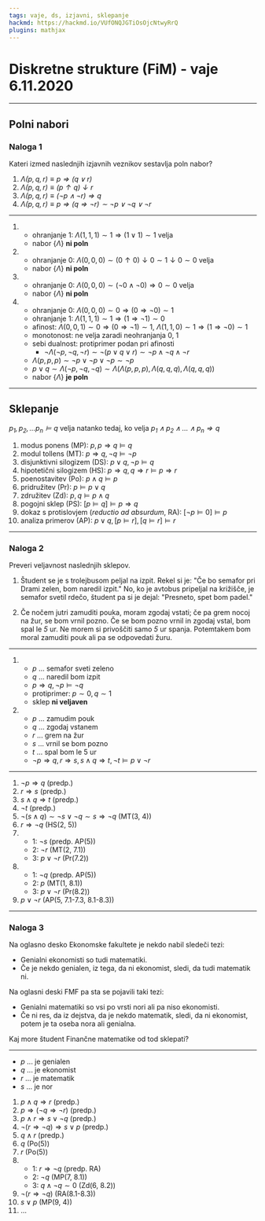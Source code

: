 ```yaml
---
tags: vaje, ds, izjavni, sklepanje
hackmd: https://hackmd.io/VUfONQJGTiOsOjcNtwyRrQ
plugins: mathjax
---
```

# Diskretne strukture (FiM) - vaje 6.11.2020

---

## Polni nabori

### Naloga 1

Kateri izmed naslednjih izjavnih veznikov sestavlja poln nabor?

1. <i>$\Lambda(p,q,r) \equiv p \Rightarrow (q \lor r)$</i>
2. <i>$\Lambda(p,q,r) \equiv (p \uparrow q) \downarrow r$</i>
3. <i>$\Lambda(p,q,r) \equiv (\lnot p \land \lnot r) \Rightarrow q$</i>
4. <i>$\Lambda(p,q,r) \equiv p \Rightarrow (q \Rightarrow \lnot r) \sim \lnot p \lor \lnot q \lor \lnot r$</i>

----

1. * ohranjanje 1: $\Lambda(1, 1, 1) \sim 1 \Rightarrow (1 \lor 1) \sim 1$ velja
   * nabor $\lbrace \Lambda \rbrace$ **ni poln**

2. * ohranjanje 0: $\Lambda(0, 0, 0) \sim (0 \uparrow 0) \downarrow 0 \sim 1 \downarrow 0 \sim 0$ velja
   * nabor $\lbrace \Lambda \rbrace$ **ni poln**

3. * ohranjanje 0: $\Lambda(0, 0, 0) \sim (\lnot 0 \land \lnot 0) \Rightarrow 0 \sim 0$ velja
   * nabor $\lbrace \Lambda \rbrace$ **ni poln**

4. * ohranjanje 0: $\Lambda(0, 0, 0) \sim 0 \Rightarrow (0 \Rightarrow \lnot 0) \sim 1$
   * ohranjanje 1: $\Lambda(1, 1, 1) \sim 1 \Rightarrow (1 \Rightarrow \lnot 1) \sim 0$
   * afinost: $\Lambda(0, 0, 1) \sim 0 \Rightarrow (0 \Rightarrow \lnot 1) \sim 1$, $\Lambda(1, 1, 0) \sim 1 \Rightarrow (1 \Rightarrow \lnot 0) \sim 1$
   * monotonost: ne velja zaradi neohranjanja 0, 1
   * sebi dualnost: protiprimer podan pri afinosti
       - $\lnot \Lambda(\lnot p, \lnot q, \lnot r) \sim \lnot (p \lor q \lor r) \sim \lnot p \land \lnot q \land \lnot r$
   * $\Lambda(p, p, p) \sim \lnot p \lor \lnot p \lor \lnot p \sim \lnot p$
   * $p \lor q \sim \Lambda(\lnot p, \lnot q, \lnot q) \sim \Lambda(\Lambda(p, p, p), \Lambda(q, q, q), \Lambda(q, q, q))$
   * nabor $\lbrace \Lambda \rbrace$ **je poln**

---

## Sklepanje

<i>$p_1, p_2, \dots p_n \models q$</i> velja natanko tedaj, ko velja <i>$p_1 \land p_2 \land \dots \land p_n \Rightarrow q$</i>

1. modus ponens (MP): $p, p \Rightarrow q \models q$
2. modul tollens (MT): $p \Rightarrow q, \lnot q \models \lnot p$
3. disjunktivni silogizem (DS): $p \lor q, \lnot p \models q$
4. hipotetični silogizem (HS): $p \Rightarrow q, q \Rightarrow r \models p \Rightarrow r$
5. poenostavitev (Po): $p \land q \models p$
6. pridružitev (Pr): $p \models p \lor q$
7. združitev (Zd): $p, q \models p \land q$
8. pogojni sklep (PS): $[p \models q] \models p \Rightarrow q$
9. dokaz s protislovjem (*reductio ad absurdum*, RA): $[\lnot p \models 0] \models p$
10. analiza primerov (AP): $p \lor q, [p \models r], [q \models r] \models r$

---

### Naloga 2

Preveri veljavnost naslednjih sklepov.

1. Študent se je s trolejbusom peljal na izpit. Rekel si je: "Če bo semafor pri Drami zelen, bom naredil izpit." No, ko je avtobus pripeljal na  križišče, je semafor svetil rdečo, študent pa si je dejal: "Presneto, spet bom padel."

2. Če nočem jutri zamuditi pouka, moram zgodaj vstati; če pa grem nocoj na žur, se bom vrnil pozno. Če se bom pozno vrnil in zgodaj vstal, bom spal le <i>$5$</i> ur. Ne morem si privoščiti samo <i>$5$</i> ur spanja. Potemtakem bom moral zamuditi pouk ali pa se odpovedati žuru.

----

1. * $p$ ... semafor sveti zeleno
   * $q$ ... naredil bom izpit
   * $p \Rightarrow q, \lnot p \models \lnot q$
   * protiprimer: $p \sim 0, q \sim 1$
   * sklep **ni veljaven**

2. * $p$ ... zamudim pouk
   * $q$ ... zgodaj vstanem
   * $r$ ... grem na žur
   * $s$ ... vrnil se bom pozno
   * $t$ ... spal bom le $5$ ur
   * $\lnot p \Rightarrow q, r \Rightarrow s, s \land q \Rightarrow t, \lnot t \models p \lor \lnot r$

----

1. $\lnot p \Rightarrow q$ (predp.)
2. $r \Rightarrow s$ (predp.)
3. $s \land q \Rightarrow t$ (predp.)
4. $\lnot t$ (predp.)
5. $\lnot (s \land q) \sim \lnot s \lor \lnot q \sim s \Rightarrow \lnot q$ (MT(3, 4))
6. $r \Rightarrow \lnot q$ (HS(2, 5))
7. * 1: $\lnot s$ (predp. AP(5))
   * 2: $\lnot r$ (MT(2, 7.1))
   * 3: $p \lor \lnot r$ (Pr(7.2))
8. * 1: $\lnot q$ (predp. AP(5))
   * 2: $p$ (MT(1, 8.1))
   * 3: $p \lor \lnot r$ (Pr(8.2))
9. $p \lor \lnot r$ (AP(5, 7.1-7.3, 8.1-8.3))

---

### Naloga 3

Na oglasno desko Ekonomske fakultete je nekdo nabil sledeči tezi:

* Genialni ekonomisti so tudi matematiki.
* Če je nekdo genialen, iz tega, da ni ekonomist, sledi, da tudi matematik ni.

Na oglasni deski FMF pa sta se pojavili taki tezi:

* Genialni matematiki so vsi po vrsti nori ali pa niso ekonomisti.
* Če ni res, da iz dejstva, da je nekdo matematik, sledi, da ni ekonomist, potem je ta oseba nora ali genialna.

Kaj more študent Finančne matematike od tod sklepati?

----

* $p$ ... je genialen
* $q$ ... je ekonomist
* $r$ ... je matematik
* $s$ ... je nor

1. $p \land q \Rightarrow r$ (predp.)
2. $p \Rightarrow (\lnot q \Rightarrow \lnot r)$ (predp.)
3. $p \land r \Rightarrow s \lor \lnot q$ (predp.)
4. $\lnot (r \Rightarrow \lnot q) \Rightarrow s \lor p$ (predp.)
5. $q \land r$ (predp.)
6. $q$ (Po(5))
7. $r$ (Po(5))
8. * 1: $r \Rightarrow \lnot q$ (predp. RA)
   * 2: $\lnot q$ (MP(7, 8.1))
   * 3: $q \land \lnot q \sim 0$ (Zd(6, 8.2))
9. $\lnot (r \Rightarrow \lnot q)$ (RA(8.1-8.3))
10. $s \lor p$ (MP(9, 4))
11. ...
